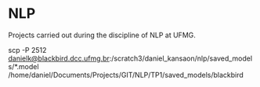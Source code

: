 # NLP
Projects carried out during the discipline of NLP at UFMG.


scp -P 2512 danielk@blackbird.dcc.ufmg.br:/scratch3/daniel_kansaon/nlp/saved_models/*.model /home/daniel/Documents/Projects/GIT/NLP/TP1/saved_models/blackbird
